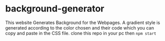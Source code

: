# background-generator
This website Generates Background for the Webpages. A gradient style is generated according to the color chosen and their code which you can copy and paste in the CSS file.
clone this repo in your pc then ```npm start```
